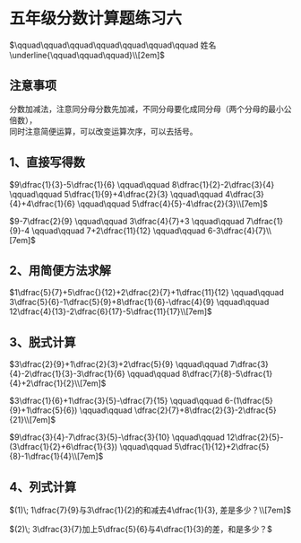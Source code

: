 # 五年级分数计算题练习六

$\qquad\qquad\qquad\qquad\qquad\qquad\qquad  姓名 \underline{\qquad\qquad\qquad}\\[2em]$

## 注意事项

分数加减法，注意同分母分数先加减，不同分母要化成同分母（两个分母的最小公倍数），   
同时注意简便运算，可以改变运算次序，可以去括号。  

## 1、直接写得数

$9\dfrac{1}{3}-5\dfrac{1}{6} \qquad\qquad 8\dfrac{1}{2}-2\dfrac{3}{4} \qquad\qquad 5\dfrac{1}{9}+4\dfrac{2}{3} \qquad\qquad 4\dfrac{3}{4}+4\dfrac{1}{6} \qquad\qquad 5\dfrac{4}{5}-4\dfrac{2}{3}\\[7em]$

$9-7\dfrac{2}{9} \qquad\qquad 3\dfrac{4}{7}+3 \qquad\qquad 7\dfrac{1}{9}-4 \qquad\qquad 7+2\dfrac{11}{12} \qquad\qquad 6-3\dfrac{4}{7}\\[7em]$

## 2、用简便方法求解

$1\dfrac{5}{7}+5\dfrac{}{12}+2\dfrac{2}{7}+1\dfrac{11}{12} \qquad\qquad 3\dfrac{5}{6}-1\dfrac{5}{9}+8\dfrac{1}{6}-\dfrac{4}{9} \qquad\qquad 12\dfrac{4}{13}-2\dfrac{6}{17}-5\dfrac{11}{17}\\[7em]$

## 3、脱式计算

$3\dfrac{2}{9}+1\dfrac{2}{3}+2\dfrac{5}{9} \qquad\qquad 7\dfrac{3}{4}-2\dfrac{1}{3}-3\dfrac{1}{6} \qquad\qquad 8\dfrac{7}{8}-5\dfrac{1}{4}+2\dfrac{1}{2}\\[7em]$

$3\dfrac{1}{6}+1\dfrac{3}{5}-\dfrac{7}{15} \qquad\qquad 6-(1\dfrac{5}{9}+1\dfrac{5}{6}) \qquad\qquad \dfrac{2}{7}+8\dfrac{2}{3}-2\dfrac{5}{21}\\[7em]$

$9\dfrac{3}{4}-7\dfrac{3}{5}-\dfrac{3}{10} \qquad\qquad 12\dfrac{2}{5}-(3\dfrac{1}{2}+6\dfrac{1}{3}) \qquad\qquad 5\dfrac{1}{12}+2\dfrac{5}{8}-1\dfrac{1}{4}\\[7em]$

## 4、列式计算

$(1)\; 1\dfrac{7}{9}与3\dfrac{1}{2}的和减去4\dfrac{1}{3}, 差是多少？\\[7em]$

$(2)\; 3\dfrac{3}{7}加上5\dfrac{5}{6}与4\dfrac{1}{3}的差，和是多少？$

